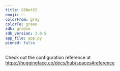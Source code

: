 ```yaml
---
title: CBNetV2
emoji: 📉
colorFrom: gray
colorTo: green
sdk: gradio
sdk_version: 3.0.5
app_file: app.py
pinned: false
---
```


Check out the configuration reference at https://huggingface.co/docs/hub/spaces#reference

